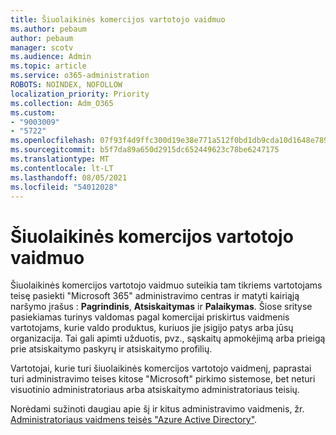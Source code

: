 ```yaml
---
title: Šiuolaikinės komercijos vartotojo vaidmuo
ms.author: pebaum
author: pebaum
manager: scotv
ms.audience: Admin
ms.topic: article
ms.service: o365-administration
ROBOTS: NOINDEX, NOFOLLOW
localization_priority: Priority
ms.collection: Adm_O365
ms.custom:
- "9003009"
- "5722"
ms.openlocfilehash: 07f93f4d9ffc300d19e38e771a512f0bd1db9cda10d1648e789917d85a1a39df
ms.sourcegitcommit: b5f7da89a650d2915dc652449623c78be6247175
ms.translationtype: MT
ms.contentlocale: lt-LT
ms.lasthandoff: 08/05/2021
ms.locfileid: "54012028"
---
```

# <a name="modern-commerce-user-role"></a>Šiuolaikinės komercijos vartotojo vaidmuo

Šiuolaikinės komercijos vartotojo vaidmuo suteikia tam tikriems vartotojams teisę pasiekti "Microsoft 365" administravimo centras ir matyti kairiąją naršymo įrašus : **Pagrindinis**, **Atsiskaitymas** ir **Palaikymas**. Šiose srityse pasiekiamas turinys valdomas pagal komercijai priskirtus vaidmenis vartotojams, kurie valdo produktus, kuriuos jie įsigijo patys arba jūsų organizacija. Tai gali apimti užduotis, pvz., sąskaitų apmokėjimą arba prieigą prie atsiskaitymo paskyrų ir atsiskaitymo profilių.

Vartotojai, kurie turi šiuolaikinės komercijos vartotojo vaidmenį, paprastai turi administravimo teises kitose "Microsoft" pirkimo sistemose, bet neturi visuotinio administratoriaus arba atsiskaitymo administratoriaus teisių.

Norėdami sužinoti daugiau apie šį ir kitus administravimo vaidmenis, žr. [Administratoriaus vaidmens teisės "Azure Active Directory"](https://docs.microsoft.com/azure/active-directory/users-groups-roles/directory-assign-admin-roles#modern-commerce-administrator).